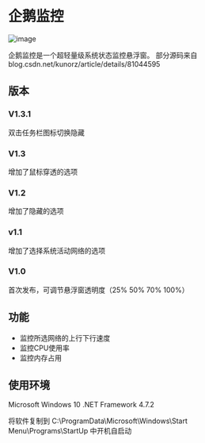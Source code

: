 # 企鹅监控
![image](https://github.com/kingsznhone/Penguin-Monitor/blob/master/MDinfo.jpg)

企鹅监控是一个超轻量级系统状态监控悬浮窗。
部分源码来自 blog.csdn.net/kunorz/article/details/81044595

## 版本
### V1.3.1
双击任务栏图标切换隐藏
### V1.3 
增加了鼠标穿透的选项
### V1.2
增加了隐藏的选项
### v1.1
增加了选择系统活动网络的选项
### V1.0
首次发布，可调节悬浮窗透明度（25% 50% 70% 100%）

## 功能
- 监控所选网络的上行下行速度
- 监控CPU使用率
- 监控内存占用


## 使用环境 
Microsoft Windows 10 
.NET Framework 4.7.2

将软件复制到
C:\ProgramData\Microsoft\Windows\Start Menu\Programs\StartUp
中开机自启动
